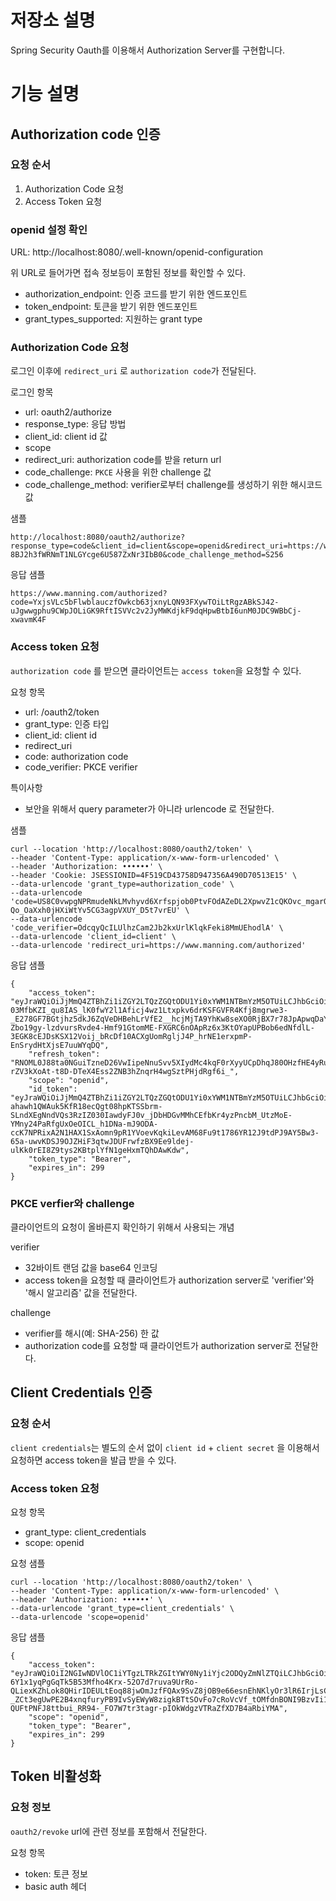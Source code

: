 # 저장소 설명
Spring Security Oauth를 이용해서 Authorization Server를 구현합니다. 

# 기능 설명
## Authorization code 인증
### 요청 순서
1. Authorization Code 요청
2. Access Token 요청

### openid 설정 확인
URL: http://localhost:8080/.well-known/openid-configuration

위 URL로 들어가면 접속 정보등이 포함된 정보를 확인할 수 있다. 
- authorization_endpoint: 인증 코드를 받기 위한 엔드포인트
- token_endpoint: 토큰을 받기 위한 엔드포인트
- grant_types_supported: 지원하는 grant type

### Authorization Code 요청
로그인 이후에 `redirect_uri` 로 `authorization code`가 전달된다. 

로그인 항목
- url: oauth2/authorize
- response_type: 응답 방법
- client_id: client id 값
- scope
- redirect_uri: authorization code를 받을 return url
- code_challenge: `PKCE` 사용을 위한 challenge 값
- code_challenge_method: verifier로부터 challenge를 생성하기 위한 해시코드 값

샘플
```
http://localhost:8080/oauth2/authorize?response_type=code&client_id=client&scope=openid&redirect_uri=https://www.manning.com/authorized&code_challenge=c9wKZNLr-8BJ2h3fWRNmT1NLGYcge6U587ZxNr3IbB0&code_challenge_method=S256
```

응답 샘플
```
https://www.manning.com/authorized?code=YxjsVLc5bFlwblauczfOwkcb63jxnyLQN93FXywTOiLtRgzABkSJ42-uJgwwgphu9CWpJOLiGK9RftISVVc2v2JyMWKdjkF9dqHpwBtbI6unM0JDC9WBbCj-xwavmK4F
```

### Access token 요청
`authorization code` 를 받으면 클라이언트는 `access token`을 요청할 수 있다. 

요청 항목
- url: /oauth2/token
- grant_type: 인증 타입
- client_id: client id
- redirect_uri
- code: authorization code
- code_verifier: PKCE verifier

특이사항
- 보안을 위해서 query parameter가 아니라 urlencode 로 전달한다. 

샘플
```
curl --location 'http://localhost:8080/oauth2/token' \
--header 'Content-Type: application/x-www-form-urlencoded' \
--header 'Authorization: ••••••' \
--header 'Cookie: JSESSIONID=4F519CD43758D947356A490D70513E15' \
--data-urlencode 'grant_type=authorization_code' \
--data-urlencode 'code=US8C0vwpgNPRmudeNkLMvhyvd6Xrfspjob0PtvFOdAZeDL2XpwvZ1cQKOvc_mgarQqwRUJZLnQf71axOvUqJEQJZ5W-Qo_OaXxh0jHXiWtYv5CG3agpVXUY_D5t7vrEU' \
--data-urlencode 'code_verifier=OdcqyQcILUlhzCam2Jb2kxUrlKlqkFeki8MmUEhodlA' \
--data-urlencode 'client_id=client' \
--data-urlencode 'redirect_uri=https://www.manning.com/authorized'
```

응답 샘플
```
{
    "access_token": "eyJraWQiOiJjMmQ4ZTBhZi1iZGY2LTQzZGQtODU1Yi0xYWM1NTBmYzM5OTUiLCJhbGciOiJSUzI1NiJ9.eyJzdWIiOiJ5Y3NoaW4iLCJhdWQiOiJjbGllbnQiLCJuYmYiOjE3NDAwMDkzODIsInNjb3BlIjpbIm9wZW5pZCJdLCJpc3MiOiJodHRwOi8vbG9jYWxob3N0OjgwODAiLCJleHAiOjE3NDAwMDk2ODIsImlhdCI6MTc0MDAwOTM4MiwianRpIjoiYmJhNGE0ODMtMTIxZS00YTVhLTg1MGItMmE3MGYxM2YzZDNjIn0.gZU23fwmtjrtz0d65PeGAYKzDY8JIY9YHBKLG1sfFWC8upqurQ-03MfbKZI_qu8IAS_lK0fwY2l1Aficj4wz1Ltxpkv6drKSFGVFR4Kfj8mgrwe3-_E278GF7BGtjhz5dkJ6ZqVeDHBehLrVfE2__hcjMjTA9YhKw8seXO0RjBX7r78JpApwqDaYykGjKyx2KEiRwEF-Zbo19gy-lzdvursRvde4-Hmf91GtomME-FXGRC6nOApRz6x3KtOYapUPBob6edNfdlL-3EGK8cEJDsKSX12Voij_bRcDf10ACXgUomRgljJ4P_hrNE1erxpmP-EnSrydHtXjsE7uuWYqDQ",
    "refresh_token": "RNOML0J88ta0NGuiTzneD26VwIipeNnuSvv5XIydMc4kqF0rXyyUCpDhqJ80OHzfHE4yRuzFi09DQJ-rZV3kXoAt-t8D-DTeX4Ess2ZNB3hZnqrH4wgSztPHjdRgf6i_",
    "scope": "openid",
    "id_token": "eyJraWQiOiJjMmQ4ZTBhZi1iZGY2LTQzZGQtODU1Yi0xYWM1NTBmYzM5OTUiLCJhbGciOiJSUzI1NiJ9.eyJzdWIiOiJ5Y3NoaW4iLCJhdWQiOiJjbGllbnQiLCJhenAiOiJjbGllbnQiLCJhdXRoX3RpbWUiOjE3NDAwMDkzNjYsImlzcyI6Imh0dHA6Ly9sb2NhbGhvc3Q6ODA4MCIsImV4cCI6MTc0MDAxMTE4MiwiaWF0IjoxNzQwMDA5MzgyLCJqdGkiOiJlODNlMzE2My00Y2U2LTQ1OTktOTk2NC00ZGUxMjVmMDFlODQiLCJzaWQiOiJjdUxjVjN5R0kzMUJhMWlBRmZpZV9hMWhpRWd6RTIyOVZiOVZCajgwU1hRIn0.FWdGslx4vQILgCvoFaz04XrIqqNPHqIf2CeMEcbV9lj9FwgPGujOFOFo9NttFqz-ahawh1QWAuk5KfR18ecQgt08hpKTSSbrm-SLndXEgNndVQs3RzIZ030IawdyFJ0v_jDbHDGvMMhCEfbKr4yzPncbM_UtzMoE-YMny24PaRfgUxOeOICL_h1DNa-mJ9ODA-ccK7NPRixA2N1HAX1SxAomn9pR1YVoevKqkiLevAM68Fu9t1786YR12J9tdPJ9AY5Bw3-65a-uwvKDSJ9OJZHiF3qtwJDUFrwfzBX9Ee9ldej-ulKk0rEI8Z9tys2KBtplYfN1geHxmTQhDAwKdw",
    "token_type": "Bearer",
    "expires_in": 299
}
```


### PKCE verfier와 challenge
클라이언트의 요청이 올바른지 확인하기 위해서 사용되는 개념

verifier
- 32바이트 랜덤 값을 base64 인코딩
- access token을 요청할 때 클라이언트가 authorization server로 'verifier'와 '해시 알고리즘' 값을 전달한다. 

challenge
- verifier를 해시(예: SHA-256) 한 값
- authorization code를 요청할 때 클라이언트가 authorization server로 전달한다.


## Client Credentials 인증
### 요청 순서
`client credentials`는 별도의 순서 없이 `client id` + `client secret` 을 이용해서 요청하면 access token을 발급 받을 수 있다. 

### Access token 요청
요청 항목
- grant_type: client_credentials
- scope: openid

요청 샘플
```
curl --location 'http://localhost:8080/oauth2/token' \
--header 'Content-Type: application/x-www-form-urlencoded' \
--header 'Authorization: ••••••' \
--data-urlencode 'grant_type=client_credentials' \
--data-urlencode 'scope=openid'
```

응답 샘플
```
{
    "access_token": "eyJraWQiOiI2NGIwNDVlOC1iYTgzLTRkZGItYWY0Ny1iYjc2ODQyZmNlZTQiLCJhbGciOiJSUzI1NiJ9.eyJzdWIiOiJjbGllbnQiLCJhdWQiOiJjbGllbnQiLCJuYmYiOjE3NDAwNjMzODMsInNjb3BlIjpbIm9wZW5pZCJdLCJpc3MiOiJodHRwOi8vbG9jYWxob3N0OjgwODAiLCJleHAiOjE3NDAwNjM2ODMsImlhdCI6MTc0MDA2MzM4MywianRpIjoiMTM4OTUyNGItYjkzMS00OWQwLWEzOGUtZmE5M2Y0ZTdjOTcyIn0.XXzfuSE7Lqmy-6Y1x1yqPgGqTk5B53Mfho4Krx-52O7d7ruva9UrRo-QLiexKZhLok8QHirIDEULtEoq88jwOmJzfFQAx9SvZ8jOB9e66esnEhNKlyOr3lR6IrjLsC5EuNILQARU4XNkSYFDF1zUq5DLIIn-_ZCt3egUwPE2B4xnqfuryPB9IvSyEWyW8zigkBTtSOvFo7cRoVcVf_tOMfdnBONI9BzvIi1Zipv8A8liefRx1mfJ4Dqwz3hDgyr0dEOWOXbWql74NNIitEFL5Von4-QUFtPNFJ8ttbui_RR94-_FO7W7tr3tagr-pIOkWdgzVTRaZfXD7B4aRbiYMA",
    "scope": "openid",
    "token_type": "Bearer",
    "expires_in": 299
}
```

## Token 비활성화
### 요청 정보
`oauth2/revoke` url에 관련 정보를 포함해서 전달한다. 

요청 항목
- token: 토큰 정보
- basic auth 헤더 